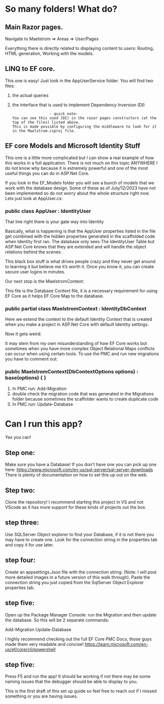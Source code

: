 # So many folders! What do?

## Main Razor pages.
Navigate to Maelstrom => Areas => User/Pages 

Everything there is directly related to displaying content to users:
Routing, HTML generation, Working with the models. 

## LINQ to EF core.
This one is easy! Just look in the AppUserService folder.
You will find two files:

1) the actual queries
2) the interface that is used to implement Dependency Inversion (DI)
   
     					- quick note-
       You can see this used (DI) in the razor pages constructors (at the top of the files) listed above.
       This is made possible by configuring the middleware to look for it in the Maelstrom.csproj file.

## EF core Models and Microsoft Identity Stuff
This one is a little more complicated but I can show a real example of how this works in a full application.
There is not much on this topic ANYWHERE I do not know why because it is extremely powerful and one of the most useful things you can do in ASP.Net Core.

If you look in the EF_Models folder you will see a bunch of models that we work with the database design.
Some of these as of July/12/2023 have not been implemented so do not worry about the whole structure right now.
Lets just look at AppUser.cs:

  ### public class AppUser : IdentityUser

That line right there is your gate way into Identity

Basically, what is happening is that the AppUser properties listed in the file get combined with the hidden properties generated in the scaffolded code when Identity first ran. The database only sees The IdentityUser Table but ASP.Net Core knows that they are extended and will handle the object relations behind the scenes.

This black box stuff is what drives people crazy and they never get around to learning it but believe me it’s worth it.
Once you know it, you can create secure user logins in minutes.

Our next stop is the MaelstromContext:

This file is the Database Context file, it is a necessary requirement for using EF Core as it helps EF Core Map to the database.

###  public partial class MaelstromContext : IdentityDbContext<AppUser>

Here we extend the context to the default Identity Context that is created when you make a project in ASP.Net Core with default Identity settings.

Now it gets weird:

It may stem from my own misunderstanding of how EF Core works but sometimes when you have more complex Object Relational Maps conflicts can occur when using certain tools. To use the PMC and run new migrations you have to comment out:

###  public MaelstromContext(DbContextOptions<MaelstromContext> options) : base(options) { }


1) In PMC run: Add-Migration
2) double check the migration code that was generated in the Migrations folder because sometimes the scaffolder wants to create duplicate code
3) In PMC run: Update-Database



# Can I run this app?
Yes you can! 

## Step one: 
Make sure you have a Database! If you don't have one you can pick up one here: https://www.microsoft.com/en-us/sql-server/sql-server-downloads
There is plenty of documentation on how to set this up out on the web.

## Step two:
Clone the repository! I recommend starting this project in VS and not VScode as it has more support for these kinds of projects out the box.

## step three:
Use SQLServer Object explorer to find your Database, if it is not there you may have to create one. Look for the connection string in the properties tab and copy it for use later.

## step four:
Create an appsettings.Json file with the connection string. (Note: I will post more detailed images in a future version of this walk through).
Paste the connection string you just copied from the SqlServer Object Explorer properties tab.

## step five:
Open up the Package Manager Console: run the Migration and then update the database. So this will be 2 separate commands:

Add-Migration
Update-Database

I highly recommend checking out the full EF Core PMC Docs, those guys made them very readable and concise!
https://learn.microsoft.com/en-us/ef/core/cli/powershell

## step five:
Press F5 and run the app! It should be working if not there may be some naming issues that the debugger should be able to display to you. 

This is the first draft of this set up guide so feel free to reach out if I missed something or you are having issues.
